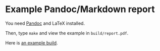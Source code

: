 # Example Pandoc/Markdown report

You need [Pandoc](https://pandoc.org/installing.html) and LaTeX installed.

Then, type `make` and view the example in `build/report.pdf`.

Here is [an example build](https://github.com/BIDS/pandoc-report/blob/build/build/report.pdf).
